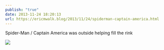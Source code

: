 ```yaml
---
publish: "true"
date: 2013-11-24 18:20:13
url: https://ericmwalk.blog/2013/11/24/spiderman-captain-america.html
---
```


Spider-Man / Captain America was outside helping fill the rink

![](https://ericmwalk.blog/uploads/2022/7e0bb2e608.jpg)